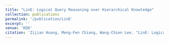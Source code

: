 ```yaml
---
title: "LinE: Logical Query Reasoning over Hierarchical Knowledge"
collection: publications
permalink: '/publication/LinE'
excerpt: ''
venue: 'KDD'
citation: 'Zijian Huang, Meng-Fen Chiang, Wang-Chien Lee. "LinE: Logical Query Reasoning over Hierarchical Knowledge". The 28th ACM SIGKDD Conference on Knowledge Discovery and Data Mining (KDD), 2022.'
---
```

